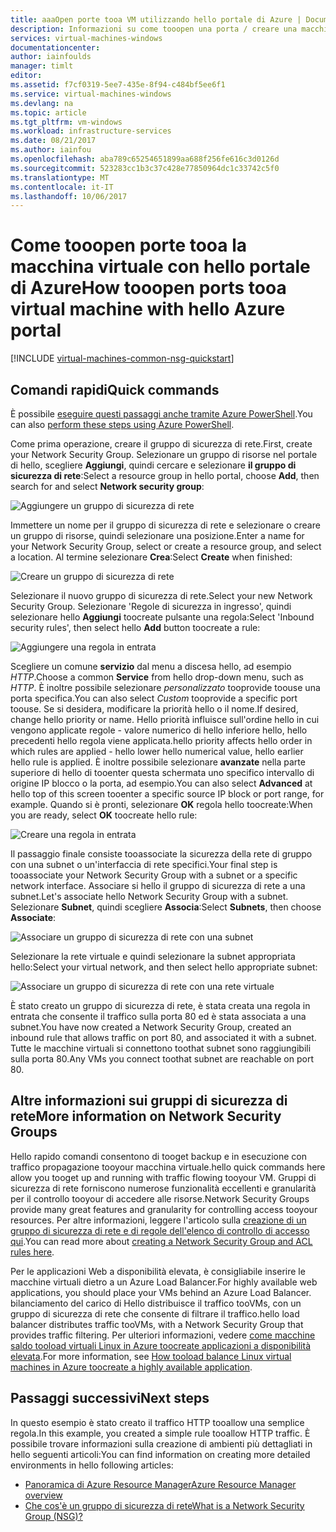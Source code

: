 ```yaml
---
title: aaaOpen porte tooa VM utilizzando hello portale di Azure | Documenti Microsoft
description: Informazioni su come tooopen una porta / creare una macchina virtuale Windows di tooyour endpoint utilizzando il modello di distribuzione Gestione risorse di hello in hello portale di Azure
services: virtual-machines-windows
documentationcenter: 
author: iainfoulds
manager: timlt
editor: 
ms.assetid: f7cf0319-5ee7-435e-8f94-c484bf5ee6f1
ms.service: virtual-machines-windows
ms.devlang: na
ms.topic: article
ms.tgt_pltfrm: vm-windows
ms.workload: infrastructure-services
ms.date: 08/21/2017
ms.author: iainfou
ms.openlocfilehash: aba789c65254651899aa688f256fe616c3d0126d
ms.sourcegitcommit: 523283cc1b3c37c428e77850964dc1c33742c5f0
ms.translationtype: MT
ms.contentlocale: it-IT
ms.lasthandoff: 10/06/2017
---
```

# <a name="how-tooopen-ports-tooa-virtual-machine-with-hello-azure-portal"></a><span data-ttu-id="4337f-103">Come tooopen porte tooa la macchina virtuale con hello portale di Azure</span><span class="sxs-lookup"><span data-stu-id="4337f-103">How tooopen ports tooa virtual machine with hello Azure portal</span></span>
[!INCLUDE [virtual-machines-common-nsg-quickstart](../../../includes/virtual-machines-common-nsg-quickstart.md)]

## <a name="quick-commands"></a><span data-ttu-id="4337f-104">Comandi rapidi</span><span class="sxs-lookup"><span data-stu-id="4337f-104">Quick commands</span></span>
<span data-ttu-id="4337f-105">È possibile [eseguire questi passaggi anche tramite Azure PowerShell](nsg-quickstart-powershell.md).</span><span class="sxs-lookup"><span data-stu-id="4337f-105">You can also [perform these steps using Azure PowerShell](nsg-quickstart-powershell.md).</span></span>

<span data-ttu-id="4337f-106">Come prima operazione, creare il gruppo di sicurezza di rete.</span><span class="sxs-lookup"><span data-stu-id="4337f-106">First, create your Network Security Group.</span></span> <span data-ttu-id="4337f-107">Selezionare un gruppo di risorse nel portale di hello, scegliere **Aggiungi**, quindi cercare e selezionare **il gruppo di sicurezza di rete**:</span><span class="sxs-lookup"><span data-stu-id="4337f-107">Select a resource group in hello portal, choose **Add**, then search for and select **Network security group**:</span></span>

![Aggiungere un gruppo di sicurezza di rete](./media/nsg-quickstart-portal/add-nsg.png)

<span data-ttu-id="4337f-109">Immettere un nome per il gruppo di sicurezza di rete e selezionare o creare un gruppo di risorse, quindi selezionare una posizione.</span><span class="sxs-lookup"><span data-stu-id="4337f-109">Enter a name for your Network Security Group, select or create a resource group, and select a location.</span></span> <span data-ttu-id="4337f-110">Al termine selezionare **Crea**:</span><span class="sxs-lookup"><span data-stu-id="4337f-110">Select **Create** when finished:</span></span>

![Creare un gruppo di sicurezza di rete](./media/nsg-quickstart-portal/create-nsg.png)

<span data-ttu-id="4337f-112">Selezionare il nuovo gruppo di sicurezza di rete.</span><span class="sxs-lookup"><span data-stu-id="4337f-112">Select your new Network Security Group.</span></span> <span data-ttu-id="4337f-113">Selezionare 'Regole di sicurezza in ingresso', quindi selezionare hello **Aggiungi** toocreate pulsante una regola:</span><span class="sxs-lookup"><span data-stu-id="4337f-113">Select 'Inbound security rules', then select hello **Add** button toocreate a rule:</span></span>

![Aggiungere una regola in entrata](./media/nsg-quickstart-portal/add-inbound-rule.png)

<span data-ttu-id="4337f-115">Scegliere un comune **servizio** dal menu a discesa hello, ad esempio *HTTP*.</span><span class="sxs-lookup"><span data-stu-id="4337f-115">Choose a common **Service** from hello drop-down menu, such as *HTTP*.</span></span> <span data-ttu-id="4337f-116">È inoltre possibile selezionare *personalizzato* tooprovide toouse una porta specifica.</span><span class="sxs-lookup"><span data-stu-id="4337f-116">You can also select *Custom* tooprovide a specific port toouse.</span></span> <span data-ttu-id="4337f-117">Se si desidera, modificare la priorità hello o il nome.</span><span class="sxs-lookup"><span data-stu-id="4337f-117">If desired, change hello priority or name.</span></span> <span data-ttu-id="4337f-118">Hello priorità influisce sull'ordine hello in cui vengono applicate regole - valore numerico di hello inferiore hello, hello precedenti hello regola viene applicata.</span><span class="sxs-lookup"><span data-stu-id="4337f-118">hello priority affects hello order in which rules are applied - hello lower hello numerical value, hello earlier hello rule is applied.</span></span> <span data-ttu-id="4337f-119">È inoltre possibile selezionare **avanzate** nella parte superiore di hello di tooenter questa schermata uno specifico intervallo di origine IP blocco o la porta, ad esempio.</span><span class="sxs-lookup"><span data-stu-id="4337f-119">You can also select **Advanced** at hello top of this screen tooenter a specific source IP block or port range, for example.</span></span> <span data-ttu-id="4337f-120">Quando si è pronti, selezionare **OK** regola hello toocreate:</span><span class="sxs-lookup"><span data-stu-id="4337f-120">When you are ready, select **OK** toocreate hello rule:</span></span>

![Creare una regola in entrata](./media/nsg-quickstart-portal/create-inbound-rule.png)

<span data-ttu-id="4337f-122">Il passaggio finale consiste tooassociate la sicurezza della rete di gruppo con una subnet o un'interfaccia di rete specifici.</span><span class="sxs-lookup"><span data-stu-id="4337f-122">Your final step is tooassociate your Network Security Group with a subnet or a specific network interface.</span></span> <span data-ttu-id="4337f-123">Associare si hello il gruppo di sicurezza di rete a una subnet.</span><span class="sxs-lookup"><span data-stu-id="4337f-123">Let's associate hello Network Security Group with a subnet.</span></span> <span data-ttu-id="4337f-124">Selezionare **Subnet**, quindi scegliere **Associa**:</span><span class="sxs-lookup"><span data-stu-id="4337f-124">Select **Subnets**, then choose **Associate**:</span></span>

![Associare un gruppo di sicurezza di rete con una subnet](./media/nsg-quickstart-portal/associate-subnet.png)

<span data-ttu-id="4337f-126">Selezionare la rete virtuale e quindi selezionare la subnet appropriata hello:</span><span class="sxs-lookup"><span data-stu-id="4337f-126">Select your virtual network, and then select hello appropriate subnet:</span></span>

![Associare un gruppo di sicurezza di rete con una rete virtuale](./media/nsg-quickstart-portal/select-vnet-subnet.png)

<span data-ttu-id="4337f-128">È stato creato un gruppo di sicurezza di rete, è stata creata una regola in entrata che consente il traffico sulla porta 80 ed è stata associata a una subnet.</span><span class="sxs-lookup"><span data-stu-id="4337f-128">You have now created a Network Security Group, created an inbound rule that allows traffic on port 80, and associated it with a subnet.</span></span> <span data-ttu-id="4337f-129">Tutte le macchine virtuali si connettono toothat subnet sono raggiungibili sulla porta 80.</span><span class="sxs-lookup"><span data-stu-id="4337f-129">Any VMs you connect toothat subnet are reachable on port 80.</span></span>

## <a name="more-information-on-network-security-groups"></a><span data-ttu-id="4337f-130">Altre informazioni sui gruppi di sicurezza di rete</span><span class="sxs-lookup"><span data-stu-id="4337f-130">More information on Network Security Groups</span></span>
<span data-ttu-id="4337f-131">Hello rapido comandi consentono di tooget backup e in esecuzione con traffico propagazione tooyour macchina virtuale.</span><span class="sxs-lookup"><span data-stu-id="4337f-131">hello quick commands here allow you tooget up and running with traffic flowing tooyour VM.</span></span> <span data-ttu-id="4337f-132">Gruppi di sicurezza di rete forniscono numerose funzionalità eccellenti e granularità per il controllo tooyour di accedere alle risorse.</span><span class="sxs-lookup"><span data-stu-id="4337f-132">Network Security Groups provide many great features and granularity for controlling access tooyour resources.</span></span> <span data-ttu-id="4337f-133">Per altre informazioni, leggere l'articolo sulla [creazione di un gruppo di sicurezza di rete e di regole dell'elenco di controllo di accesso qui](../../virtual-network/virtual-networks-create-nsg-arm-ps.md).</span><span class="sxs-lookup"><span data-stu-id="4337f-133">You can read more about [creating a Network Security Group and ACL rules here](../../virtual-network/virtual-networks-create-nsg-arm-ps.md).</span></span>

<span data-ttu-id="4337f-134">Per le applicazioni Web a disponibilità elevata, è consigliabile inserire le macchine virtuali dietro a un Azure Load Balancer.</span><span class="sxs-lookup"><span data-stu-id="4337f-134">For highly available web applications, you should place your VMs behind an Azure Load Balancer.</span></span> <span data-ttu-id="4337f-135">bilanciamento del carico di Hello distribuisce il traffico tooVMs, con un gruppo di sicurezza di rete che consente di filtrare il traffico.</span><span class="sxs-lookup"><span data-stu-id="4337f-135">hello load balancer distributes traffic tooVMs, with a Network Security Group that provides traffic filtering.</span></span> <span data-ttu-id="4337f-136">Per ulteriori informazioni, vedere [come macchine saldo tooload virtuali Linux in Azure toocreate applicazioni a disponibilità elevata](tutorial-load-balancer.md).</span><span class="sxs-lookup"><span data-stu-id="4337f-136">For more information, see [How tooload balance Linux virtual machines in Azure toocreate a highly available application](tutorial-load-balancer.md).</span></span>

## <a name="next-steps"></a><span data-ttu-id="4337f-137">Passaggi successivi</span><span class="sxs-lookup"><span data-stu-id="4337f-137">Next steps</span></span>
<span data-ttu-id="4337f-138">In questo esempio è stato creato il traffico HTTP tooallow una semplice regola.</span><span class="sxs-lookup"><span data-stu-id="4337f-138">In this example, you created a simple rule tooallow HTTP traffic.</span></span> <span data-ttu-id="4337f-139">È possibile trovare informazioni sulla creazione di ambienti più dettagliati in hello seguenti articoli:</span><span class="sxs-lookup"><span data-stu-id="4337f-139">You can find information on creating more detailed environments in hello following articles:</span></span>

* [<span data-ttu-id="4337f-140">Panoramica di Azure Resource Manager</span><span class="sxs-lookup"><span data-stu-id="4337f-140">Azure Resource Manager overview</span></span>](../../azure-resource-manager/resource-group-overview.md)
* [<span data-ttu-id="4337f-141">Che cos'è un gruppo di sicurezza di rete</span><span class="sxs-lookup"><span data-stu-id="4337f-141">What is a Network Security Group (NSG)?</span></span>](../../virtual-network/virtual-networks-nsg.md)